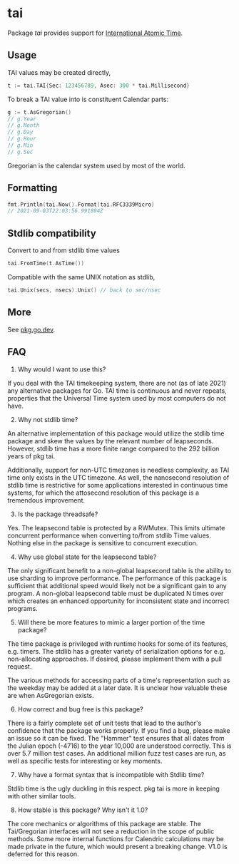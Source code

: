 # tai

Package *tai* provides support for [International Atomic Time](https://en.wikipedia.org/wiki/International_Atomic_Time).

## Usage

TAI values may be created directly,

```go
t := tai.TAI{Sec: 123456789, Asec: 300 * tai.Millisecond}
```

To break a TAI value into is constituent Calendar parts:

```go
g := t.AsGregorian()
// g.Year
// g.Month
// g.Day
// g.Hour
// g.Min
// g.Sec
```

Gregorian is the calendar system used by most of the world.

## Formatting

```go
fmt.Println(tai.Now().Format(tai.RFC3339Micro)
// 2021-09-03T22:03:56.991894Z
```

## Stdlib compatibility

Convert to and from stdlib time values
```go
tai.FromTime(t.AsTime())
```

Compatible with the same UNIX notation as stdlib,
```go
tai.Unix(secs, nsecs).Unix() // back to sec/nsec
```

## More

See [pkg.go.dev](https://pkg.go.dev/github.com/brandondube/tai).

## FAQ


1) Why would I want to use this?

If you deal with the TAI timekeeping system, there are not (as of late 2021) any
alternative packages for Go.  TAI time is continuous and never repeats, properties
that the Universal Time system used by most computers do not have.

2) Why not stdlib time?

An alternative implementation of this package would utilize the stdlib time
package and skew the values by the relevant number of leapseconds.  However,
stdlib time has a more finite range compared to the 292 billion years of pkg tai.

Additionally, support for non-UTC timezones is needless complexity, as TAI time
only exists in the UTC timezone.  As well, the nanosecond resolution of stdlib
time is restrictive for some applications interested in continuous time systems,
for which the attosecond resolution of this package is a tremendous improvement.

3) Is the package threadsafe?

Yes.  The leapsecond table is protected by a RWMutex.  This limits ultimate
concurrent performance when converting to/from stdlib Time values.  Nothing else
in the package is sensitive to concurrent execution.

4) Why use global state for the leapsecond table?

The only significant benefit to a non-global leapsecond table is the ability
to use sharding to improve performance.  The performance of this package is
sufficient that additional speed would likely not be a significant gain to any
program.  A non-global leapsecond table must be duplicated N times over which
creates an enhanced opportunity for inconsistent state and incorrect programs.

5) Will there be more features to mimic a larger portion of the time package?

The time package is privileged with runtime hooks for some of its features, e.g.
timers.  The stdlib has a greater variety of serialization options for e.g.
non-allocating approaches.  If desired, please implement them with a pull request.

The various methods for accessing parts of a time's representation such as the
weekday may be added at a later date.  It is unclear how valuable these are
when AsGregorian exists.

6) How correct and bug free is this package?

There is a fairly complete set of unit tests that lead to the author's confidence
that the package works properly.  If you find a bug, please make an issue so it
can be fixed.  The "Hammer" test ensures that all dates from the Julian epoch
(-4716) to the year 10,000 are understood correctly.  This is over 5.7 million
test cases.  An additional million fuzz test cases are run, as well as specific
tests for interesting or key moments.

7) Why have a format syntax that is incompatible with Stdlib time?

Stdlib time is the ugly duckling in this respect.  pkg tai is more in keeping with
other similar tools.

8) How stable is this package?  Why isn't it 1.0?

The core mechanics or algorithms of this package are stable.  The Tai/Gregorian
interfaces will not see a reduction in the scope of public methods.  Some more
internal functions for Calendric calculations may be made private in the future,
which would present a breaking change.  V1.0 is deferred for this reason.
